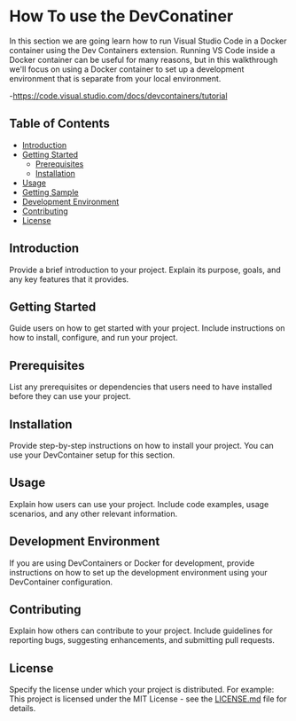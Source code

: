 # How To use the DevConatiner
In this section we are going learn how to run Visual Studio Code in a Docker container using the Dev Containers extension.
Running VS Code inside a Docker container can be useful for many reasons, but in this walkthrough we'll focus on using a Docker container to set up a development environment that is separate from your local environment.

-https://code.visual.studio.com/docs/devcontainers/tutorial

## Table of Contents
- [Introduction](#introduction)
- [Getting Started](#getting-started)
  - [Prerequisites](#prerequisites)
  - [Installation](#installation)
- [Usage](#usage)
- [Getting Sample](#usage)
- [Development Environment](#development-environment)
- [Contributing](#contributing)
- [License](#license)

  
## Introduction
Provide a brief introduction to your project. Explain its purpose, goals, and any key features that it provides.


## Getting Started
Guide users on how to get started with your project. Include instructions on how to install, configure, and run your project. 

## Prerequisites
List any prerequisites or dependencies that users need to have installed before they can use your project.

## Installation
Provide step-by-step instructions on how to install your project. You can use your DevContainer setup for this section.

## Usage
Explain how users can use your project. Include code examples, usage scenarios, and any other relevant information.

## Development Environment
If you are using DevContainers or Docker for development, provide instructions on how to set up the development environment using your DevContainer configuration.

## Contributing
Explain how others can contribute to your project. Include guidelines for reporting bugs, suggesting enhancements, and submitting pull requests.

## License
Specify the license under which your project is distributed. For example:
This project is licensed under the MIT License - see the [LICENSE.md](LICENSE.md) file for details.
